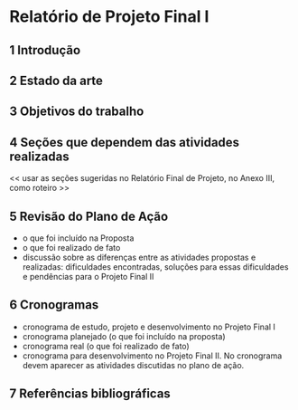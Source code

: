 # Relatório de Projeto Final I

## 1  Introdução

## 2  Estado da arte

## 3	Objetivos do trabalho

## 4	Seções que dependem das atividades realizadas
<< usar as seções sugeridas no Relatório Final de Projeto, no Anexo III, como roteiro >>

## 5	Revisão do Plano de Ação

- o que foi incluído na Proposta
- o que foi realizado de fato
- discussão sobre as diferenças entre as atividades propostas e realizadas: dificuldades encontradas, soluções para essas dificuldades e pendências para o Projeto Final II

## 6	Cronogramas

- cronograma de estudo, projeto e desenvolvimento no Projeto Final I
- cronograma planejado (o que foi incluído na proposta)
- cronograma real (o que foi realizado de fato)
- cronograma para desenvolvimento no Projeto Final II. No cronograma devem aparecer as atividades discutidas no plano de ação.

## 7	Referências bibliográficas
